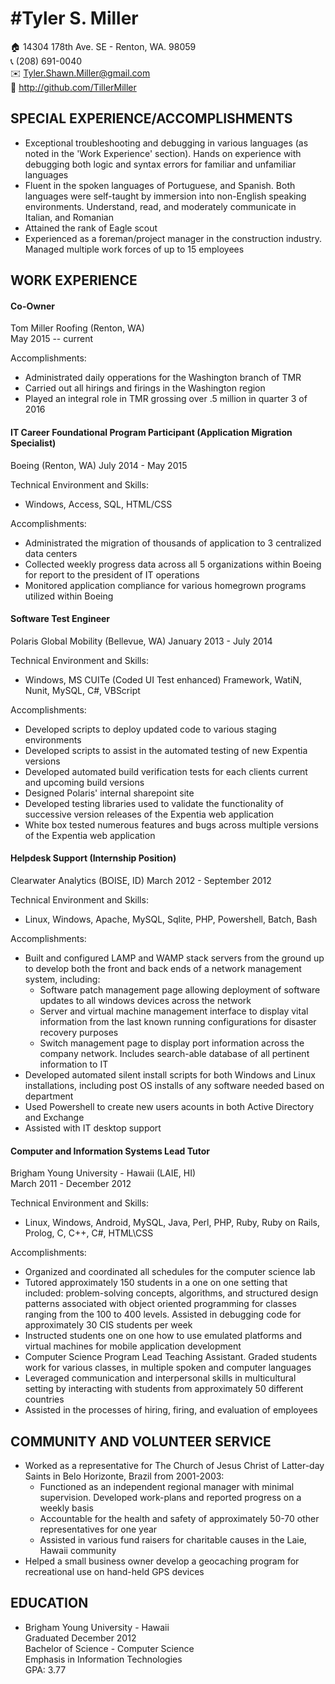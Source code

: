 #Tyler S. Miller  
===
:house: 14304 178th Ave. SE - Renton, WA. 98059  
:telephone_receiver: (208) 691-0040  
:envelope: Tyler.Shawn.Miller@gmail.com  
:bust_in_silhouette: http://github.com/TillerMiller  

SPECIAL EXPERIENCE/ACCOMPLISHMENTS
---
* Exceptional troubleshooting and debugging in various languages (as noted in the 'Work Experience' section). Hands on experience with debugging both logic and syntax errors for familiar and unfamiliar languages
* Fluent in the spoken languages of Portuguese, and Spanish. Both languages were self-taught by immersion into non-English speaking environments. Understand, read, and moderately communicate in Italian, and Romanian
* Attained the rank of Eagle scout
* Experienced as a foreman/project manager in the construction industry. Managed multiple work forces of up to 15 employees

WORK EXPERIENCE
---
#### Co-Owner
Tom Miller Roofing (Renton, WA)  
May 2015 -- current

Accomplishments:

* Administrated daily opperations for the Washington branch of TMR
* Carried out all hirings and firings in the Washington region
* Played an integral role in TMR grossing over .5 million in quarter 3 of 2016

#### IT Career Foundational Program Participant (Application Migration Specialist)
Boeing (Renton, WA)
July 2014 - May 2015

Technical Environment and Skills:

* Windows, Access, SQL, HTML/CSS

Accomplishments:

* Administrated the migration of thousands of application to 3 centralized data centers
* Collected weekly progress data across all 5 organizations within Boeing for report to the president of IT operations
* Monitored application compliance for various homegrown programs utilized within Boeing 

#### Software Test Engineer  
Polaris Global Mobility (Bellevue, WA)
January 2013 - July 2014

Technical Environment and Skills:

* Windows, MS CUITe (Coded UI Test enhanced) Framework, WatiN, Nunit, MySQL, C#, VBScript

Accomplishments:

* Developed scripts to deploy updated code to various staging environments
* Developed scripts to assist in the automated testing of new Expentia versions
* Developed automated build verification tests for each clients current and upcoming build versions
* Designed Polaris' internal sharepoint site
* Developed testing libraries used to validate the functionality of successive version releases of the Expentia web application
* White box tested numerous features and bugs across multiple versions of the Expentia web application

#### Helpdesk Support (Internship Position)
Clearwater Analytics (BOISE, ID)
March 2012 - September 2012

Technical Environment and Skills:

* Linux, Windows, Apache, MySQL, Sqlite, PHP, Powershell, Batch, Bash

Accomplishments:

* Built and configured LAMP and WAMP stack servers from the ground up to develop both the front and back ends of a network management system, including:
	+ Software patch management page allowing deployment of software updates to all windows devices across the network
	+ Server and virtual machine management interface to display vital information from the last known running configurations for disaster recovery purposes
	+ Switch management page to display port information across the company network.  Includes search-able database of all pertinent information to IT
* Developed automated silent install scripts for both Windows and Linux installations, including post OS installs of any software needed based on department
* Used Powershell to create new users acounts in both Active Directory and Exchange
* Assisted with IT desktop support

#### Computer and Information Systems Lead Tutor
Brigham Young University - Hawaii (LAIE, HI)  
March 2011 - December 2012

Technical Environment and Skills:

* Linux, Windows, Android, MySQL, Java, Perl, PHP, Ruby, Ruby on Rails, Prolog, C, C++, C#, HTML\CSS

Accomplishments:

* Organized and coordinated all schedules for the computer science lab
* Tutored approximately 150 students in a one on one setting that included: problem-solving concepts, algorithms, and structured design patterns associated with object oriented programming for classes ranging from the 100 to 400 levels.  Assisted in debugging code for approximately 30 CIS students per week
* Instructed students one on one how to use emulated platforms and virtual machines for mobile application development
* Computer Science Program Lead Teaching Assistant.  Graded students work for various classes, in multiple spoken and computer languages
* Leveraged communication and interpersonal skills in multicultural setting by interacting with students from approximately 50 different countries
* Assisted in the processes of hiring, firing, and evaluation of employees

COMMUNITY AND VOLUNTEER SERVICE
---
* Worked as a representative for The Church of Jesus Christ of Latter-day Saints in Belo Horizonte, Brazil from 2001-2003:
	+ Functioned as an independent regional manager with minimal supervision.  Developed work-plans and reported progress on a weekly basis
	+ Accountable for the health and safety of approximately 50-70 other representatives for one year
	+ Assisted in various fund raisers for charitable causes in the Laie, Hawaii community
* Helped a small business owner develop a geocaching program for recreational use on hand-held GPS devices

EDUCATION
---
* Brigham Young University - Hawaii  
Graduated December 2012  
Bachelor of Science - Computer Science  
Emphasis in Information Technologies  
GPA: 3.77
